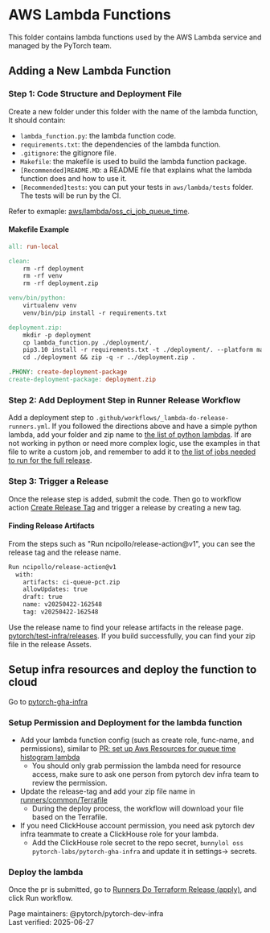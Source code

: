 # AWS Lambda Functions
This folder contains lambda functions used by the AWS Lambda service and managed by the PyTorch team.

## Adding a New Lambda Function
### Step 1: Code Structure and Deployment File
Create a new folder under this folder with the name of the lambda function, It should contain:
* `lambda_function.py`: the lambda function code.
* `requirements.txt`: the dependencies of the lambda function.
* `.gitignore`: the gitignore file.
* `Makefile`: the makefile is used to build the lambda function package.
* `[Recommended]README.MD`: a README file that explains what the lambda function does and how to use it.
* `[Recommended]tests`: you can put your tests in `aws/lambda/tests` folder. The tests will be run by the CI.

Refer to exmaple: [aws/lambda/oss_ci_job_queue_time](https://github.com/pytorch/test-infra/tree/99c977d429aa2eb27bc77e1783b0578e8a83e550/aws/lambda/oss_ci_job_queue_time).

#### Makefile Example

```makefile
all: run-local

clean:
    rm -rf deployment
    rm -rf venv
    rm -rf deployment.zip

venv/bin/python:
    virtualenv venv
    venv/bin/pip install -r requirements.txt

deployment.zip:
    mkdir -p deployment
    cp lambda_function.py ./deployment/.
    pip3.10 install -r requirements.txt -t ./deployment/. --platform manylinux2014_x86_64 --only-binary=:all: --implementation cp --python-version 3.10 --upgrade
    cd ./deployment && zip -q -r ../deployment.zip .

.PHONY: create-deployment-package
create-deployment-package: deployment.zip
```

### Step 2: Add Deployment Step in Runner Release Workflow
Add a deployment step to `.github/workflows/_lambda-do-release-runners.yml`.  If you followed the directions above and have a simple python lambda, add your folder and zip name to [the list of python lambdas](https://github.com/pytorch/test-infra/blob/f2c6cbeba65e94e877379cfe88d723e81749ead7/.github/workflows/_lambda-do-release-runners.yml#L88).  If are not working in python or need more complex logic, use the examples in that file to write a custom job, and remember to add it to [the list of jobs needed to run for the full release](https://github.com/pytorch/test-infra/blob/f2c6cbeba65e94e877379cfe88d723e81749ead7/.github/workflows/_lambda-do-release-runners.yml#L128).

### Step 3: Trigger a Release

Once the release step is added, submit the code. Then go to workflow action [Create Release Tag](https://github.com/pytorch/test-infra/actions/workflows/lambda-release-tag-runners.yml) and trigger a release by creating a new tag.

#### Finding Release Artifacts

From the steps such as "Run ncipollo/release-action@v1", you can see the release tag and the release name.

```bash
Run ncipollo/release-action@v1
  with:
    artifacts: ci-queue-pct.zip
    allowUpdates: true
    draft: true
    name: v20250422-162548
    tag: v20250422-162548
```

Use the release name to find your release artifacts in the release page. [pytorch/test-infra/releases](https://github.com/pytorch/test-infra/releases). If you build successfully, you can find your zip file in the release Assets.

## Setup infra resources and deploy the function to cloud
Go to [pytorch-gha-infra](https://github.com/pytorch-labs/pytorch-gha-infra)

### Setup Permission and Deployment for the lambda function
   - Add your lambda function config (such as create role, func-name, and permissions), similar to [PR: set up Aws Resources for queue time histogram lambda ](https://github.com/pytorch-labs/pytorch-gha-infra/pull/647)
        -  You should only grab permission the lambda need for resource access, make sure to ask one person from pytorch dev infra team to review the permission.
   - Update the release-tag and add your zip file name in [runners/common/Terrafile](https://github.com/pytorch-labs/pytorch-gha-infra/blob/5fde9cdadaad584de3140488adba8eb9c9fe6722/runners/common/Terrafile)
        -  During the deploy process, the workflow will download your file based on the Terrafile.
   - If you need ClickHouse account permission, you need ask pytorch dev infra teammate to create a ClickHouse role for your lambda.
       - Add the ClickHouse role secret to the repo secret,  `bunnylol oss pytorch-labs/pytorch-gha-infra` and update it in settings-> secrets.

### Deploy the lambda
Once the pr is submitted, go to [Runners Do Terraform Release (apply)](https://github.com/pytorch-labs/pytorch-gha-infra/actions/workflows/runners-on-dispatch-release.yml), and click Run workflow.


Page maintainers: @pytorch/pytorch-dev-infra
<br>
Last verified: 2025-06-27
